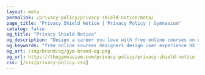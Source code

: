 ```yaml
---
layout: meta
permalink: /privacy-policy/privacy-shield-notice/meta/
page_title: "Privacy Shield Notice | Privacy Policy | Gymnasium"
catalog: false
og_title: "Privacy Shield Notice"
og_description: "Design a career you love with free online courses on design, development, accessibility, prototyping, UX, and career skills."
og_keywords: "free online courses designers design user experience UX javascript node nodejs sketch wordpress drupal UI"
og_art: /img/brand/og/gym-brand-og.png
og_url: https://thegymnasium.com/privacy-policy/privacy-shield-notice
css: [/css/privacy-policy.css]
---
```


